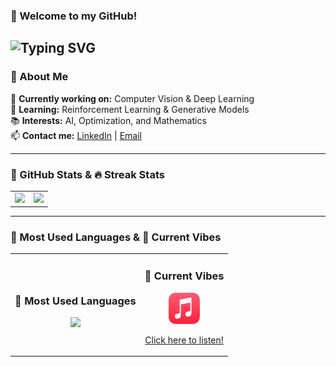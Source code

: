 ### 👋 Welcome to my GitHub!  
![Typing SVG](https://readme-typing-svg.herokuapp.com?size=27&color=F75C7E&lines=We+are+already+on+the+optimal+way!;Welcome,+Explorer!+🚀;Let's+build+something+great+together!)
---

### 📌 About Me  
🔭 **Currently working on:** Computer Vision & Deep Learning  
🌱 **Learning:** Reinforcement Learning & Generative Models  
📚 **Interests:** AI, Optimization, and Mathematics  
📫 **Contact me:** [LinkedIn](https://www.linkedin.com/in/your-profile) | [Email](mailto:anniechenyy700@gmail.com)  

---
<h3>🚀 GitHub Stats & 🔥 Streak Stats</h3>

<table>
    <tr>
        <td align="center">
            <img src="https://github-readme-stats.vercel.app/api?username=aaaaaannie&show_icons=true&theme=radical" width="400">
        </td>
        <td align="center">
            <img src="https://github-readme-streak-stats.herokuapp.com/?user=aaaaaannie&theme=radical" width="400">
        </td>
    </tr>
</table>

---
<h3>🌟 Most Used Languages & 🎵 Current Vibes</h3>

<table>
    <tr>
        <td align="center">
            <h3>🌟 Most Used Languages</h3>
            <img src="https://github-readme-stats.vercel.app/api/top-langs/?username=aaaaaannie&layout=compact&langs_count=6&theme=radical" width="400">
        </td>
        <td align="center">
            <h3>🎵 Current Vibes</h3>
            <a href="https://music.apple.com/cn/album/sk8er-boi/315025768?i=315025826">
                <img src="https://raw.githubusercontent.com/aaaaaannie/aaaaaannie/main/Apple_Music_icon.svg.png" width="50">
            </a>
            <p><a href="https://music.apple.com/cn/album/sk8er-boi/315025768?i=315025826">Click here to listen! </a></p>
        </td>
    </tr>
</table>
